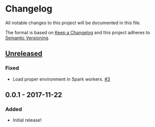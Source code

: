 # Changelog
All notable changes to this project will be documented in this file.

The format is based on [Keep a Changelog](http://keepachangelog.com/en/1.0.0/)
and this project adheres to [Semantic Versioning](http://semver.org/spec/v2.0.0.html).

## [Unreleased]
### Fixed
- Load proper environment in Spark workers.
  [#3](https://github.com/OSC/bc_osc_jupyter_spark/issues/3)

## 0.0.1 - 2017-11-22
### Added
- Initial release!

[Unreleased]: https://github.com/OSC/bc_osc_jupyter_spark/compare/v0.0.1...HEAD
